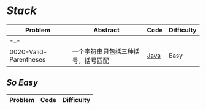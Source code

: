 # *Stack*

|Problem|Abstract|Code|Difficulty|
| --- | --- | --- | --- |
|-_-||[](./LeetCode/Java/-_-/src)||
|0020-Valid-Parentheses|一个字符串只包括三种括号，括号匹配|[Java](./LeetCode/Java/0020-Valid-Parentheses/src)|Easy|

## *So Easy*
|Problem|Code|Difficulty|
| --- | --- | --- |